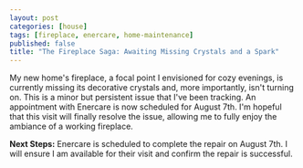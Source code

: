 ```yaml
---
layout: post
categories: [house]
tags: [fireplace, enercare, home-maintenance]
published: false
title: "The Fireplace Saga: Awaiting Missing Crystals and a Spark"
---
```


My new home's fireplace, a focal point I envisioned for cozy evenings, is currently missing its decorative crystals and, more importantly, isn't turning on. This is a minor but persistent issue that I've been tracking. An appointment with Enercare is now scheduled for August 7th. I'm hopeful that this visit will finally resolve the issue, allowing me to fully enjoy the ambiance of a working fireplace.

**Next Steps:** Enercare is scheduled to complete the repair on August 7th. I will ensure I am available for their visit and confirm the repair is successful.
